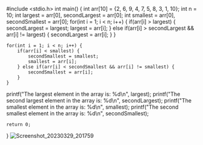 #include <stdio.h>
int main() {
    int arr[10] = {2, 6, 9, 4, 7, 5, 8, 3, 1, 10};
    int n = 10;
    int largest = arr[0], secondLargest = arr[0];
    int smallest = arr[0], secondSmallest = arr[0];
    for(int i = 1; i < n; i++) {
        if(arr[i] > largest) {
            secondLargest = largest;
            largest = arr[i];
        } else if(arr[i] > secondLargest && arr[i] != largest) {
            secondLargest = arr[i];
        }
    }
    
    for(int i = 1; i < n; i++) {
        if(arr[i] < smallest) {
            secondSmallest = smallest;
            smallest = arr[i];
        } else if(arr[i] < secondSmallest && arr[i] != smallest) {
            secondSmallest = arr[i];
        }
    }
   
 printf("The largest element in the array is: %d\n", largest);
    printf("The second largest element in the array is: %d\n", secondLargest);
    printf("The smallest element in the array is: %d\n", smallest);
    printf("The second smallest element in the array is: %d\n", secondSmallest);
    
    return 0;
}
![Screenshot_20230329_201759](https://user-images.githubusercontent.com/129190698/228577575-7eed0ae7-412a-48a6-b09c-f5e130179d57.png)
